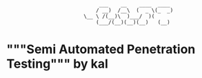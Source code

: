 

			                      ___    __    ____  ____
			                     / __)  /__\  (  _ \(_  _)
				             \__ \ /(__)\  )___/  )(
			                     (___/(__)(__)(__)   (__)
  
#  		          """Semi Automated Penetration Testing""" by kal
